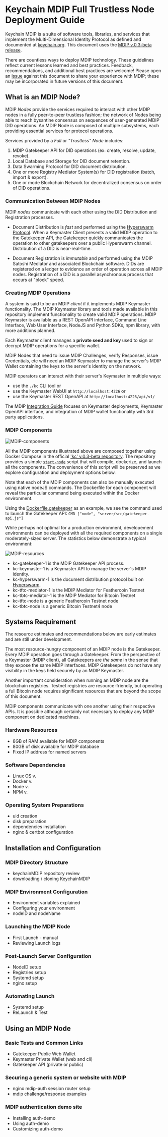 # Keychain MDIP Full Trustless Node Deployment Guide

Keychain MDIP is a suite of software tools, libraries, and services that implement the Multi-Dimensional Identity Protocol as defined and documented at [keychain.org](https://keychain.org). This document uses the [MDIP v.0.3-beta release](https://github.com/KeychainMDIP/kc/releases/tag/v0.3-beta).

There are countless ways to deploy MDIP technology. These guidelines reflect current lessons learned and best practices. Feedback, recommendations, and additional best practices are welcome! Please open an [issue](https://github.com/KeychainMDIP/kc/issues) against this document to share your experience with MDIP; these may be incorporated in future versions of this document.

## What is an MDIP Node?

MDIP *Nodes* provide the services required to interact with other MDIP nodes in a fully peer-to-peer trustless fashion; the network of Nodes being able to reach bysantine consensus on sequences of user-generated MDIP DID operations. An MDIP Node is composed of multiple subsystems, each providing essential services for protocol operations.

Services provided by a *Full* or *"Trustless" Node* includes: 
1. MDIP Gatekeeper API for DID operations (ex: create, resolve, update, revoke).
2. Local Database and Storage for DID document retention.
3. Data Swarming Protocol for DID document distribution.
4. One or more Registry Mediator System(s) for DID registration (batch, import & export).
5. One or mode Blockchain Network for decentralized consensus on order of DID operations.

### Communication Between MDIP Nodes

MDIP *nodes* communicate with each other using the DID Distribution and Registration processes. 

- Document Distribution is *fast* and performed using the [Hyperswarm Protocol](https://github.com/holepunchto/hyperswarm). When a Keymaster Client presents a valid MDIP operation to the Gatekeeper API, the Gatekeeper quickly communicates the operation to other gatekeepers over a public Hyperswarm channel. Distribution of a DID is near-real-time.
  
- Document Registration is *immutable* and performed using the MDIP Satoshi Mediator and associated Blockchain software. DIDs are registered on a ledger to evidence an order of operation across all MDIP nodes. Registration of a DID is a parallel asynchronous process that occurs at "block" speed.

### Creating MDIP Operations

A system is said to be an MDIP *client* if it implements MDIP Keymaster functionality. The MDIP Keymaster library and tools made available in this repository implement functionality to create valid MDIP operations. MDIP Keymaster is available as a REST OpenAPI interface, Command Line Interface, Web User Interface, NodeJS and Python SDKs, npm library, with more additions planned.

Each Keymaster client manages a **private seed and key** used to sign or decrypt MDIP operations for a specific wallet.

MDIP Nodes that need to issue MDIP Challenges, verify Responses, issue Credentials, etc will need an MDIP Keymaster to manage the server's MDIP Wallet containing the keys to the server's identity on the network.

MDIP operators can interact with their server's Keymaster in multiple ways: 
- use the `./kc` CLI tool or
- use the Keymaster WebUI at `http://localhost:4226` or
- use the Keymaster REST OpenAPI at `http://localhost:4226/api/v1/`

The MDIP [Integration Guide](integration_guide.md) focuses on Keymaster deployments, Keymaster OpenAPI interface, and integration of MDIP wallet functionality with 3rd party applications.

### MDIP Components
![MDIP-components](https://github.com/user-attachments/assets/c88a33f0-aa61-48b9-a62a-ca956f1038d9)

All the MDIP components illustrated above are composed together using Docker Compose in the official ['kc' v.0.3-beta repository](https://github.com/KeychainMDIP/kc/releases/tag/v0.3-beta). The repository provides a simple [`start-node`](https://github.com/KeychainMDIP/kc/blob/v0.3-beta/start-node) script that will compile, dockerize, and launch all the components. The convenience of this script will be preserved as we explore configuration and deployment options below. 

Note that each of the MDIP components can also be manually executed using native nodeJS commands. The Dockerfile for each component will reveal the particular command being executed within the Docker environment.

Using the [Dockerfile.gatekeeper](https://github.com/KeychainMDIP/kc/blob/v0.3-beta/Dockerfile.gatekeeper) as an example, we see the command used to launch the Gatekeeper API: 
`CMD ["node", "server/src/gatekeeper-api.js"]`

While perhaps not optimal for a production environment, developement environments can be deployed with all the required components on a single moderately-sized server. The statistics below demonstrate a typical environment:

![MDIP-resources](https://github.com/user-attachments/assets/7d63d4dc-fa51-4254-b9ad-94b91d98f78d)

- kc-gatekeeper-1 is the MDIP Gatekeeper API process.
- kc-keymaster-1 is a Keymaster API to manage the server's MDIP identity.
- kc-hyperswarm-1 is the document distribution protocol built on [Hyperswarm](https://github.com/holepunchto/hyperswarm).
- kc-tftc-mediator-1 is the MDIP Mediator for Feathercoin Testnet
- kc-tbtc-mediator-1 is the MDIP Mediator for Bitcoin Testnet
- kc-tftc-node is a generic Feathercoin Testnet node
- kc-tbtc-node is a generic Bitcoin Testnet4 node

## Systems Requirement
The resource estimates and recommendations below are early estimates and are still under development. 

The most resource-hungry component of an MDIP node is the Gatekeeper. Every MDIP operation goes through a Gatekeeper. From the perspective of a Keymaster (MDIP client), all Gatekeepers are *the same* in the sense that they expose the same MDIP interfaces. MDIP Gatekeepers do not have any visibility in the keys held securely by an MDIP Keymaster.

Another important consideration when running an MDIP node are the blockchain registries. Testnet registries are resource-friendly, but operating a full Bitcoin node requires significant resources that are beyond the scope of this document. 

MDIP components communicate with one another using their respective APIs. It is possible although certainly not necessary to deploy any MDIP component on dedicated machines.

### Hardware Resources
- 8GB of RAM available for MDIP components
- 80GB of disk available for MDIP database
- Fixed IP address for named servers

### Software Dependencies
- Linux OS v.
- Docker v.
- Node v.
- NPM v.

### Operating System Preparations
- uid creation
- disk preparation
- dependencies installation
- nginx & certbot configuration

## Installation and Configuration

### MDIP Directory Structure
- keychainMDIP repository review
- downloading / cloning KeychainMDIP

### MDIP Environment Configuration
- Environment variables explained
- Configuring your environment
- nodeID and nodeName

### Launching the MDIP Node
- First Launch - manual
- Reviewing Launch logs

### Post-Launch Server Configuration
- NodeID setup
- Registries setup
- Systemd setup
- nginx setup

### Automating Launch
- Systemd setup
- ReLaunch & Test

## Using an MDIP Node

### Basic Tests and Common Links
- Gatekeeper Public Web Wallet
- Keymaster Private Wallet (web and cli)
- Gatekeeper API (private or public)

### Securing a generic system or website with MDIP
- nginx mdip-auth session router setup 
- mdip challenge/response examples

### MDIP authentication demo site
- Installing auth-demo
- Using auth-demo
- Customizing auth-demo
